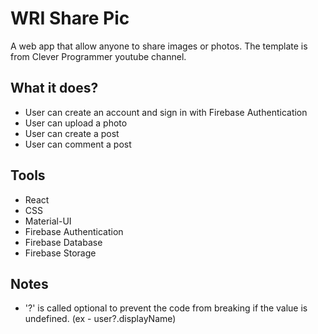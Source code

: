 # WRI Share Pic
A web app that allow anyone to share images or photos.  The template is from Clever Programmer youtube channel.

## What it does?
- User can create an account and sign in with Firebase Authentication
- User can upload a photo
- User can create a post
- User can comment a post

## Tools
- React
- CSS
- Material-UI
- Firebase Authentication
- Firebase Database
- Firebase Storage

## Notes
- '?' is called optional to prevent the code from breaking if the value is undefined. (ex - user?.displayName)